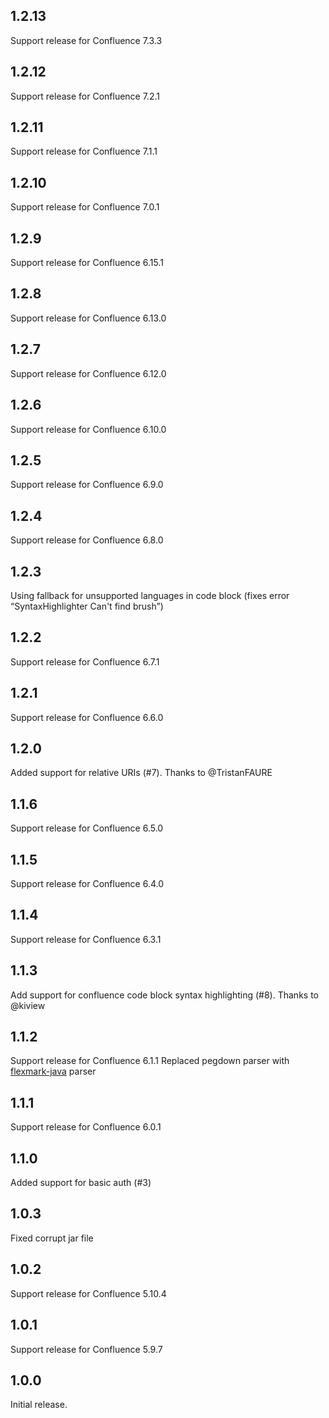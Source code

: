 ## 1.2.13

Support release for Confluence 7.3.3

## 1.2.12

Support release for Confluence 7.2.1

## 1.2.11

Support release for Confluence 7.1.1

## 1.2.10

Support release for Confluence 7.0.1

## 1.2.9

Support release for Confluence 6.15.1

## 1.2.8

Support release for Confluence 6.13.0

## 1.2.7

Support release for Confluence 6.12.0

## 1.2.6

Support release for Confluence 6.10.0

## 1.2.5

Support release for Confluence 6.9.0

## 1.2.4

Support release for Confluence 6.8.0

## 1.2.3

Using fallback for unsupported languages in code block (fixes error “SyntaxHighlighter Can't find brush”)

## 1.2.2

Support release for Confluence 6.7.1

## 1.2.1

Support release for Confluence 6.6.0

## 1.2.0

Added support for relative URIs (#7). Thanks to @TristanFAURE

## 1.1.6

Support release for Confluence 6.5.0

## 1.1.5

Support release for Confluence 6.4.0

## 1.1.4

Support release for Confluence 6.3.1

## 1.1.3

Add support for confluence code block syntax highlighting (#8). Thanks to @kiview

## 1.1.2

Support release for Confluence 6.1.1
Replaced pegdown parser with [flexmark-java](https://github.com/vsch/flexmark-java) parser

## 1.1.1

Support release for Confluence 6.0.1

## 1.1.0

Added support for basic auth (#3)

## 1.0.3

Fixed corrupt jar file

## 1.0.2

Support release for Confluence 5.10.4

## 1.0.1

Support release for Confluence 5.9.7

## 1.0.0

Initial release.
